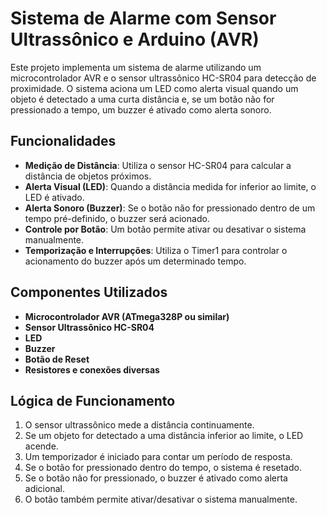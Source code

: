 # Sistema de Alarme com Sensor Ultrassônico e Arduino (AVR)

Este projeto implementa um sistema de alarme utilizando um microcontrolador AVR e o sensor ultrassônico HC-SR04 para detecção de proximidade. O sistema aciona um LED como alerta visual quando um objeto é detectado a uma curta distância e, se um botão não for pressionado a tempo, um buzzer é ativado como alerta sonoro.

## Funcionalidades
- **Medição de Distância**: Utiliza o sensor HC-SR04 para calcular a distância de objetos próximos.
- **Alerta Visual (LED)**: Quando a distância medida for inferior ao limite, o LED é ativado.
- **Alerta Sonoro (Buzzer)**: Se o botão não for pressionado dentro de um tempo pré-definido, o buzzer será acionado.
- **Controle por Botão**: Um botão permite ativar ou desativar o sistema manualmente.
- **Temporização e Interrupções**: Utiliza o Timer1 para controlar o acionamento do buzzer após um determinado tempo.

## Componentes Utilizados
- **Microcontrolador AVR (ATmega328P ou similar)**
- **Sensor Ultrassônico HC-SR04**
- **LED**
- **Buzzer**
- **Botão de Reset**
- **Resistores e conexões diversas**

## Lógica de Funcionamento
1. O sensor ultrassônico mede a distância continuamente.
2. Se um objeto for detectado a uma distância inferior ao limite, o LED acende.
3. Um temporizador é iniciado para contar um período de resposta.
4. Se o botão for pressionado dentro do tempo, o sistema é resetado.
5. Se o botão não for pressionado, o buzzer é ativado como alerta adicional.
6. O botão também permite ativar/desativar o sistema manualmente.
